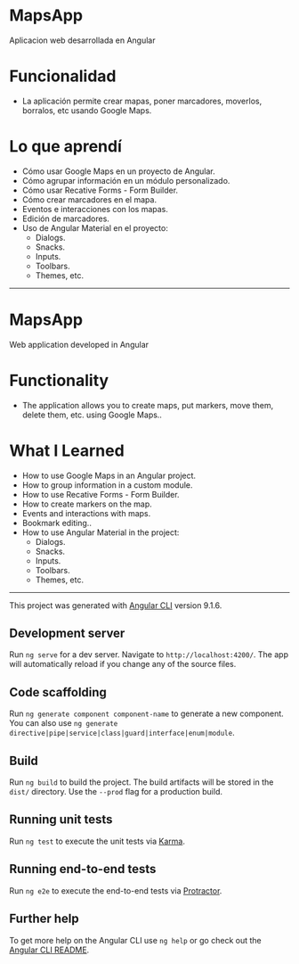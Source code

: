 # MapsApp
Aplicacion web desarrollada en Angular

 # Funcionalidad
 * La aplicación permite crear mapas, poner marcadores, moverlos, borralos, etc usando Google Maps.
 
 # Lo que aprendí
 * Cómo usar Google Maps en un proyecto de Angular.
 * Cómo agrupar información en un módulo personalizado.
 * Cómo usar Recative Forms - Form Builder.
 * Cómo crear marcadores en el mapa.
 * Eventos e interacciones con los mapas.
 * Edición de marcadores.
 * Uso de Angular Material en el proyecto:
    * Dialogs.
    * Snacks.
    * Inputs.
    * Toolbars.
    * Themes, etc.

  ------------------------------------------------------------
 # MapsApp
 Web application developed in Angular

 # Functionality
 * The application allows you to create maps, put markers, move them, delete them, etc. using Google Maps..

 # What I Learned
 * How to use Google Maps in an Angular project.
 * How to group information in a custom module.
 * How to use Recative Forms - Form Builder.
 * How to create markers on the map.
 * Events and interactions with maps.
 * Bookmark editing..
 * How to use Angular Material in the project:
    * Dialogs.
    * Snacks.
    * Inputs.
    * Toolbars.
    * Themes, etc.


 ------------------------------------------------------------

This project was generated with [Angular CLI](https://github.com/angular/angular-cli) version 9.1.6.

## Development server

Run `ng serve` for a dev server. Navigate to `http://localhost:4200/`. The app will automatically reload if you change any of the source files.

## Code scaffolding

Run `ng generate component component-name` to generate a new component. You can also use `ng generate directive|pipe|service|class|guard|interface|enum|module`.

## Build

Run `ng build` to build the project. The build artifacts will be stored in the `dist/` directory. Use the `--prod` flag for a production build.

## Running unit tests

Run `ng test` to execute the unit tests via [Karma](https://karma-runner.github.io).

## Running end-to-end tests

Run `ng e2e` to execute the end-to-end tests via [Protractor](http://www.protractortest.org/).

## Further help

To get more help on the Angular CLI use `ng help` or go check out the [Angular CLI README](https://github.com/angular/angular-cli/blob/master/README.md).